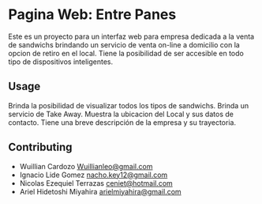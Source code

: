 # Pagina Web: Entre Panes

Este es un proyecto para un interfaz web para empresa dedicada a la venta de sandwichs brindando un servicio de venta on-line a domicilio con la opcion de retiro en el local. Tiene la posibilidad de ser accesible en todo tipo de dispositivos inteligentes.


## Usage

Brinda la posibilidad de visualizar todos los tipos de sandwichs.
Brinda un servicio de Take Away.
Muestra la ubicacion del Local y sus datos de contacto.
Tiene una breve descripción de la empresa y su trayectoria.

## Contributing

- Wuillian Cardozo Wuillianleo@gmail.com
- Ignacio Lide Gomez nacho.key12@gmail.com
- Nicolas Ezequiel Terrazas ceniet@hotmail.com
- Ariel Hidetoshi Miyahira arielmiyahira@gmail.com
